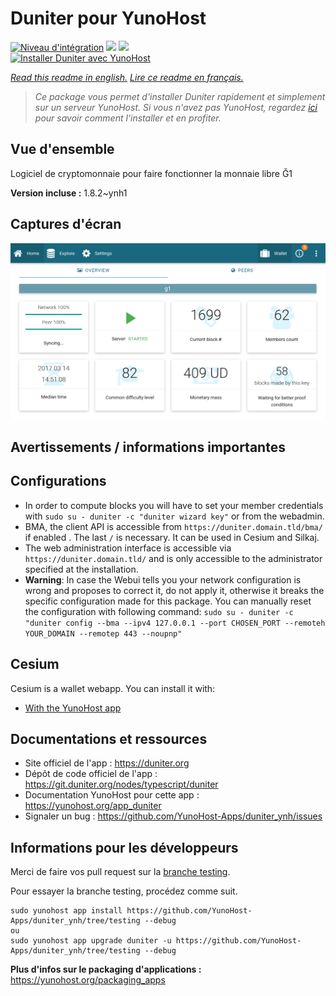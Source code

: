 # Duniter pour YunoHost

[![Niveau d'intégration](https://dash.yunohost.org/integration/duniter.svg)](https://dash.yunohost.org/appci/app/duniter) ![](https://ci-apps.yunohost.org/ci/badges/duniter.status.svg) ![](https://ci-apps.yunohost.org/ci/badges/duniter.maintain.svg)  
[![Installer Duniter avec YunoHost](https://install-app.yunohost.org/install-with-yunohost.svg)](https://install-app.yunohost.org/?app=duniter)

*[Read this readme in english.](./README.md)*
*[Lire ce readme en français.](./README_fr.md)*

> *Ce package vous permet d'installer Duniter rapidement et simplement sur un serveur YunoHost.
Si vous n'avez pas YunoHost, regardez [ici](https://yunohost.org/#/install) pour savoir comment l'installer et en profiter.*

## Vue d'ensemble

Logiciel de cryptomonnaie pour faire fonctionner la monnaie libre Ğ1

**Version incluse :** 1.8.2~ynh1



## Captures d'écran

![](./doc/screenshots/duniter_admin_g1.png)

## Avertissements / informations importantes

## Configurations
- In order to compute blocks you will have to set your member credentials with `sudo su - duniter -c "duniter wizard key"` or from the webadmin.
- BMA, the client API is accessible from `https://duniter.domain.tld/bma/` if enabled . The last `/` is necessary. It can be used in Cesium and Silkaj.
- The web administration interface is accessible via `https://duniter.domain.tld/` and is only accessible to the administrator specified at the installation.
- **Warning**: In case the Webui tells you your network configuration is wrong and proposes to correct it, do not apply it, otherwise it breaks the specific configuration made for this package.
You can manually reset the configuration with following command:
`sudo su - duniter -c "duniter config --bma --ipv4 127.0.0.1 --port CHOSEN_PORT --remoteh YOUR_DOMAIN --remotep 443 --noupnp"`

## Cesium
Cesium is a wallet webapp. You can install it with:
- [With the YunoHost app](https://github.com/YunoHost-Apps/cesium_ynh)

## Documentations et ressources

* Site officiel de l'app : https://duniter.org
* Dépôt de code officiel de l'app : https://git.duniter.org/nodes/typescript/duniter
* Documentation YunoHost pour cette app : https://yunohost.org/app_duniter
* Signaler un bug : https://github.com/YunoHost-Apps/duniter_ynh/issues

## Informations pour les développeurs

Merci de faire vos pull request sur la [branche testing](https://github.com/YunoHost-Apps/duniter_ynh/tree/testing).

Pour essayer la branche testing, procédez comme suit.
```
sudo yunohost app install https://github.com/YunoHost-Apps/duniter_ynh/tree/testing --debug
ou
sudo yunohost app upgrade duniter -u https://github.com/YunoHost-Apps/duniter_ynh/tree/testing --debug
```

**Plus d'infos sur le packaging d'applications :** https://yunohost.org/packaging_apps